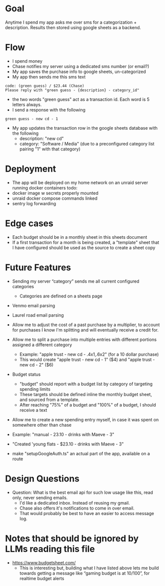 <!-- this document mainly exists for LLM Context -->

# Goal

Anytime I spend my app asks me over sms for a categorization + description.
Results then stored using google sheets as a backend.

# Flow

- I spend money
- Chase notifies my server using a dedicated sms number (or email?)
- My app saves the purchase info to google sheets, un-categorized
- My app then sends me this sms text

```
code: (green guess) / $23.44 (Chase)
Please reply with "green guess - {description} - category_id"
```

- the two words "green guess" act as a transaction id. Each word is 5 letters always.
- I send a response with the following

```
green guess - new cd - 1
```

- My app updates the transaction row in the google sheets database with the following
  - description: "new cd"
  - category: "Software / Media" (due to a preconfigured category list pairing "1" with that category)

# Deployment

- The app will be deployed on my home network on an unraid server running
docker containers
todo:
- docker image w secrets properly mounted
- unraid docker compose commands linked
- sentry log forwarding

# Edge cases

- Each budget should be in a monthly sheet in this sheets document
- If a first transaction for a month is being created, a "template" sheet that I have
configured should be used as the source to create a sheet copy

# Future Features

- Sending my server “category” sends me all current configured categories
  - Categories are defined on a sheets page

- Venmo email parsing

- Laurel road email parsing

- Allow me to adjust the cost of a past purchase by a multiplier, to account for purchases I know I'm splitting
and will eventually receive a credit for.

- Allow me to split a purchase into multiple entries with different portions assigned a different category
  - Example: "apple trust - new cd - .4x1,.6x2" (for a 10 dollar purchase)
  - This would create "apple trust - new cd - 1" ($4) and "apple trust - new cd - 2" ($6)

- Budget status
  - "budget" should report with a budget list by category of targeting spending limits
  - These targets should be defined inline the monthly budget sheet, and sourced from a template.
  - After reaching "75%" of a budget and "100%" of a budget, I should receive a text

- Allow me to create a new spending entry myself, in case it was spent on somewhere other than chase
 - Example: "manual - 23.10 - drinks with Maeve - 3"
 - "Created 'young flats - $23.10 - drinks with Maeve - 3"

- make "setupGoogleAuth.ts" an actual part of the app, available on a route

# Design Questions

- Question: What is the best email api for such low usage like this, read only, never sending emails.
  - I'd like a dedicated inbox. Instead of reusing my gmail.
  - Chase also offers it's notifications to come in over email.
  - That would probably be best to have an easier to access message log.

# Notes that should be ignored by LLMs reading this file

- https://www.budgetsheet.com/
    - This is interesting but, building what I have listed above lets me build towards 
    getting a message like “gaming budget is at $10/$100”, for realtime budget alerts